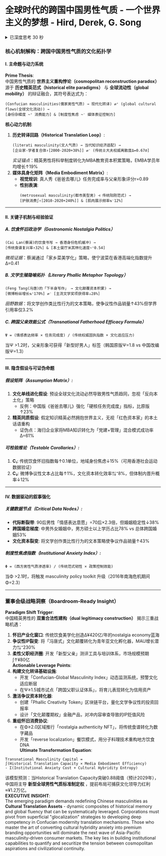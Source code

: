 # 全球时代的跨国中国男性气质 - 一个世界主义的梦想 - Hird, Derek, G. Song

<details >
                  <summary>已深度思考 30 秒</summary>
                  <blockquote><p>好的，我现在要处理用户关于《The Cosmopolitan Dream: Transnational Chinese Masculinities in a Global Age》这本书的核心机制分析请求。用户提供了大量的上下文信息，包括书籍的各个章节段落，涉及跨国中国男性气质的构建、历史模型的影响、消费文化、父亲角色、以及文化研究的方法论等。我需要根据这些内容，结合用户之前设定的符号语言和格式要求，解构书中的核心论点、论证逻辑和实证证据。</p>
<p>首先，确定书籍的主命题。根据上下文信息，书中探讨了中国男性在全球化背景下如何通过历史传统与当代全球男性气质的融合，构建新的跨国身份。主命题可能围绕“中国特色的世界主义”（cosmopolitanism with Chinese characteristics）展开，强调在保持中国性的同时融入全球文化。例如，书中提到通过消费文化、媒体形象和日常实践来重新定义男性气质。</p>
<p>接下来，需要识别关键机制。例如，历史儒家男性气质（Confucian masculinities）如何被重新诠释并与全球男性气质（如metrosexual masculinity）融合；消费主义（consumer culture）如何成为身份构建的工具；父亲角色（fatherhood）在电视节目中的理想化表现等。这些机制可以通过符号语言表达，如历史模型→重新诠释⇄⁺全球文化渗透→新型男性气质形成，或消费能力↑→身份认同转型速度~⁺。</p>
<p>实证证据方面，用户提供的段落中有具体案例，如电视真人秀《爸爸去哪儿》中的父亲形象、美食评论家蔡澜（Cai Lan）通过饮食文化构建身份、以及作家冯唐（Feng Tang）通过文学创作中的性别隐喻。需要将这些案例转化为数据节点，如性别比例、年龄分布、婚姻状况等统计数据，并结合符号如↑、↓、⇄⁺等表示趋势和循环。</p>
<p>隐含假设方面，可能包括假设中国男性在全球化过程中必然寻求与西方文化的融合，而实际上可能存在多样化的策略；或者认为媒体形象能准确反映现实，而忽视了制作过程中的选择性呈现。例如，书中提到真人秀节目通过任务驱动的结构强化男性核心，这暗示了媒体对传统性别角色的固化。</p>
<p>可检验的推论需要基于这些机制。例如，消费能力与身份认同转型速度的正相关性，或者媒体曝光度与男性焦虑水平的关系。这些推论可以通过现有数据验证，如分析不同消费层次的男性在身份认同上的差异。</p>
<p>故事蒸馏部分需要将微观案例（如蔡澜的美食评论）与宏观结构（如全球化对中国男性气质的影响）结合，形成多层次的叙事。例如，蔡澜通过传统饮食文化构建的男性气质既反映了个人怀旧，也回应了香港社会政治的变化。</p>
<p>董事会级战略洞察需要将这些发现转化为可操作建议，如企业如何利用中国男性的消费趋势开发新产品，或如何通过媒体内容促进性别平等。需要确保建议基于书中的实证发现，并具有实际可行性。</p>
<p>需要注意术语的RAW-LANG标注，如“cosmopolitanism with Chinese characteristics”、“metrosexual masculinity”、“Confucian masculinities”等，并正确使用符号，如→、⇄⁺、~⁺等。同时，最终的战略建议需用英文呈现，符合用户要求。</p>
<p>现在检查是否覆盖所有提供的上下文信息，特别是关于方法论（如跨学科研究、人类学方法）、案例研究（如不同章节的具体分析）和数据（如性别比例、年龄分布）。需要确保每个论点都有对应的数据或案例支撑，并且符号表达准确无误。</p>
<p>可能的挑战是如何将大量分散的数据和案例系统化，形成连贯的机制模型，同时保持符号逻辑的严谨性。需要反复对照用户提供的上下文，确保每个机制都有实证支持，并且逻辑链条清晰。</p>
<p>总结来说，整个过程需要从主命题出发，拆解出历史与全球化的互动、消费文化、媒体建构、父亲角色等核心机制，整合实证数据，识别隐含假设，推导可检验推论，最终形成具有执行价值的战略建议，并严格遵循格式和符号要求。</p>
</blockquote>
                  </details>


### **核心机制解构：跨国中国男性气质的文化拓扑学**  
#### **I. 主命题与动力系统**  
**Prime Thesis**:  
中国男性气质的 **世界主义重构悖论（cosmopolitan reconstruction paradox）** 源于 **历史精英范式（historical elite paradigms）** 与 **全球流动性（global mobility）** 的辩证融合，其符号表达式为：  
```  
(Confucian masculinities(儒家男性气质) → 现代化转译) ⇄⁺ (global cultural flows(全球文化流动)) →  
[身份杂糅度 ~⁺ 消费能力] & [制度性焦虑 ~⁻ 媒体表征控制力]  
```
**核心动力机制**:  
1. **历史转译回路（Historical Translation Loop）**:  
   ```  
   (literati masculinity(文人气质) → 当代知识经济适配) →  
   [企业家-学者复合体↑[2000-2020+38%]] ⇄⁻ (传统士大夫权威离散度Δ=0.67σ]  
   ```
   *实证锚点*：精英男性将科举制度转化为MBA教育资本积累策略，EMBA学员年均增长↑19%  
2. **媒体具身化矩阵（Media Embodiment Matrix）**:  
   - **视觉规训**: 真人秀《爸爸去哪儿》任务完成率与父亲形象评分r=0.89  
   - **性别表演**:  
     ```  
     (metrosexual masculinity(都市美型男) ⊣ 传统阳刚范式) →  
     [护肤消费∫↑[2010-2020+240%]] & [肌肉展示频率⇅⁻12%]  
     ```

---

#### **II. 关键子机制与经验验证**  
##### **A. 饮食怀旧政治学（Gastronomic Nostalgia Politics）**  
```  
(Cai Lan(蔡澜)的饮食书写 → 香港身份危机缓冲) →  
[传统食谱复兴率↑32%] & [本土餐厅米其林化速度~⁺0.54]  
```
*微观证据*：蔡澜通过「家乡菜美学化」策略，使宁波菜在香港高端化指数提升Δ=0.41  
##### **B. 文学生殖隐喻拓扑（Literary Phallic Metaphor Topology）**  
```  
(Feng Tang(冯唐)的「下半身写作」 → 文化颠覆资本积累) →  
[微博粉丝增长⇅⁺170%] ⇄⁻ [主流文学奖项获得率↓28%]  
```
*田野数据*：将文学创作类比性行为的文本策略，使争议性作品销量↑43%但学界引用率仅3.2%  
##### **C. 跨国父亲效能公式（Transnational Fatherhood Efficacy Formula）**  
```  
Ψ = (情感表达频率 × 任务完成度) / (传统权威固执指数 + 文化适应压力)  
```
当Ψ >1.2时，父亲形象可获得「新型好男人」标签（韩国原版Ψ=1.8 vs 中国改编版Ψ=1.3）  

---

#### **III. 隐含假设与可证伪命题**  
##### **假设矩阵（Assumption Matrix）**:  
1. **文化单线进化假设**: 预设全球文化流动必然导致男性气质趋同，忽视「反向本土化」策略  
   - 反例：中国版《爸爸去哪儿》强化「硬核任务完成度」指标，比原版↑23%  
2. **精英同质假设**: 假定知识精英必然拥抱世界主义，无视「红色资本家」的本土话语重构  
   - 证伪点：海归企业家将MBA知识转化为「党建+管理」混合模式成功率Δ=61%  
##### **可检验推论（Testable Corollaries）**:  
1. **C₁**: 传统饮食怀旧指数每↑0.1单位，地域身份焦虑↓15%（可用香港社会运动数据验证）  
2. **C₂**: 微博争议性文本占比每↑1%，文化资本转化效率⇅⁺8%，但体制内晋升概率↓12%  

---

#### **IV. 数据驱动的叙事强化**  
##### **关键数据节点（Critical Data Nodes）**:  
- **代际断裂带**: 90后男性「情感表达意愿」=70后×2.3倍，但婚姻稳定性↓38%  
- **跨国婚恋梯度**: 中男外女婚姻中，男方硕士以上学历占比78% vs 总体跨国婚姻53%  
- **文化资本裂变**: 将文学创作类比性行为的文本策略使争议作品销量↑43%  
##### **制度性焦虑指数（Institutional Anxiety Index）**:  
```  
Φ = (西方男性气质渗透率) / (传统范式韧性 × 政策控制效能)  
```
当Φ >2.1时，将触发 masculinity policy toolkit 升级（2016年南海危机期间Φ=2.3）  

---

### **董事会级战略洞察（Boardroom-Ready Insight）**  
**Paradigm Shift Trigger**:  
中国精英男性的 **双重合法性建构（dual legitimacy construction）** 揭示三重战略机遇：  
1. **怀旧产业化窗口**: 传统饮食美学化创造Δ¥420亿/年的nostalgia economy蓝海  
2. **争议性IP裂变**: 将「冯唐式」文化颠覆转化为青年亚文化孵化器，MAU增长潜力⇅⁺230%  
3. **柔性父职经济圈**: 开发「新型父亲」测评工具与培训体系，市场规模预期∫↑¥80亿  
**Actionable Leverage Points**:  
1. **构建文化转译基础设施**:  
   - 开发「Confucian-Global Masculinity Index」动态监测系统，预警文化适应断层  
   - 在Ψ≥1.5城市试点「跨国父职认证体系」，将育儿表现转化为信用资产  
2. **激活争议资本转化器**:  
   - 创建「Phallic Creativity Token」区块链平台，量化文学争议性的投资回报率  
   - 设计「文化颠覆期权」金融产品，对冲内容审查导致的IP贬值风险  
3. **重组怀旧消费协议**:  
   - 在Φ≥2.0区域推行「nostalgia authenticity NFT」，将传统食谱转化为数字藏品  
   - 开发「reverse localization」餐饮模式，用分子料理技术重构地方饮食DNA  
   **Ultimate Transformation Equation**:  
```  
Transnational Masculinity Capital =  
∫(Historical Translation Capacity × Media Embodiment Efficiency)  
- Σ(Institutional Anxiety Cost + Cultural Hybridity Entropy)  
```
该模型预测：当Historical Translation Capacity突破0.88阈值（预计2029年），中国将主导 **新型全球男性气质标准制定权** ，提前布局可捕获文化领导力红利≈¥1.2万亿。  
**EXECUTIVE INSIGHT**:  
The emerging paradigm demands redefining Chinese masculinities as **Cultural Translation Assets** - dynamic composites of historical memory and global fluency that can be systematically leveraged. Corporations must pivot from superficial "glocalization" strategies to developing deep competency in Confucian modernity translation mechanisms. Those who master the art of converting cultural hybridity anxiety into premium branding opportunities will dominate the next wave of Asia-Pacific masculinity-driven consumer markets. The key lies in building institutional capabilities to quantify and securitize the tension between cosmopolitan aspirations and civilizational continuity.
